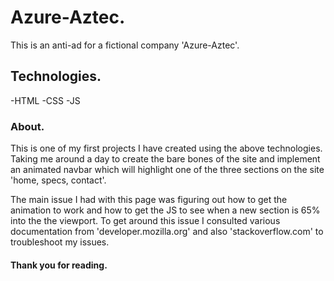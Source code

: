 # Azure-Aztec.
This is an anti-ad for a fictional company 'Azure-Aztec'. 

## Technologies.
-HTML
-CSS
-JS

### About.
This is one of my first projects I have created using the above technologies. 
Taking me around a day to create the bare bones of the site and implement an animated navbar
which will highlight one of the three sections on the site 'home, specs, contact'.

The main issue I had with this page was figuring out how to get the animation to work
and how to get the JS to see when a new section is 65% into the the viewport. To get around this issue
I consulted various documentation from 'developer.mozilla.org' and also 'stackoverflow.com' to troubleshoot my issues.

#### Thank you for reading.
